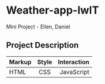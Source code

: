 # Weather-app-lwIT

Mini Project - Ellen, Daniel

Project Description
-------------------

|Markup | Style | Interaction |
|:------|:-----:|------------:|
| HTML  | CSS   | JavaScript  |

